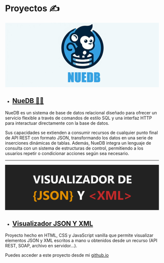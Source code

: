 # Proyectos ✍️

![](./images/nuedb_banner.jpg) 

- ## [NueDB 🐒🔵](https://github.com/Ajax-16/nuedb-core) 

NueDB es un sistema de base de datos relacional diseñado para ofrecer un servicio flexible a través de comandos de estilo SQL y una interfaz HTTP para interactuar directamente con la base de datos. 

Sus capacidades se extienden a consumir recursos de cualquier punto final de API REST con formato JSON, transformando los datos en una serie de inserciones dinámicas de tablas. Además, NueDB integra un lenguaje de consulta con un sistema de estructuras de control, permitiendo a los usuarios repetir o condicionar acciones según sea necesario.

---

![](./images/json_xml_vis.png) 

- ## [Visualizador JSON Y XML](https://github.com/Ajax-16/JSON-XML-Visualizer.git) 

Proyecto hecho en HTML, CSS y JavaScript vanilla que permite visualizar elementos JSON y XML escritos a mano u obtenidos desde un recurso (API REST, SOAP, archivo en servidor...).

Puedes acceder a este proyecto desde mi [github.io](https://ajax-16.github.io/)
